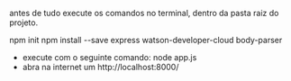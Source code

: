 antes de tudo execute os comandos no terminal, dentro da pasta raiz do projeto.

npm init
npm install --save express watson-developer-cloud body-parser

- execute com o seguinte comando: node app.js 
- abra na internet um http://localhost:8000/
